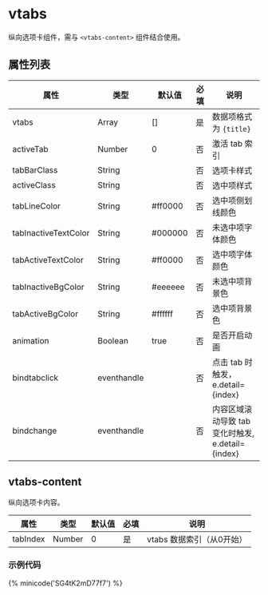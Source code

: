 # vtabs

纵向选项卡组件，需与 `<vtabs-content>` 组件结合使用。

## 属性列表

| 属性                 | 类型        | 默认值  | 必填 | 说明                                              |
| -------------------- | ----------- | ------- | ---- | ------------------------------------------------- |
| vtabs                | Array       | []      | 是   | 数据项格式为 `{title}`                            |
| activeTab            | Number      | 0       | 否   | 激活 tab 索引                                     |
| tabBarClass          | String      |         | 否   | 选项卡样式                                        |
| activeClass          | String      |         | 否   | 选中项样式                                        |
| tabLineColor         | String      | #ff0000 | 否   | 选中项侧划线颜色                                  |
| tabInactiveTextColor | String      | #000000 | 否   | 未选中项字体颜色                                  |
| tabActiveTextColor   | String      | #ff0000 | 否   | 选中项字体颜色                                    |
| tabInactiveBgColor   | String      | #eeeeee | 否   | 未选中项背景色                                    |
| tabActiveBgColor     | String      | #ffffff | 否   | 选中项背景色                                      |
| animation            | Boolean     | true    | 否   | 是否开启动画                                      |
| bindtabclick         | eventhandle |         | 否   | 点击 tab 时触发，e.detail={index}                 |
| bindchange           | eventhandle |         | 否   | 内容区域滚动导致 tab 变化时触发, e.detail={index} |

## vtabs-content

纵向选项卡内容。

| 属性     | 类型   | 默认值 | 必填 | 说明                      |
| -------- | ------ | ------ | ---- | ------------------------- |
| tabIndex | Number | 0      | 是   | vtabs 数据索引（从0开始） |

### 示例代码

{% minicode('SG4tK2mD77f7') %}